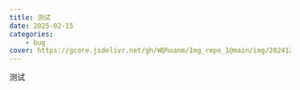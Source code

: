 ```yaml
---
title: 测试
date: 2025-02-15
categories: 
    - bug
cover: https://gcore.jsdelivr.net/gh/WQhuanm/Img_repo_1@main/img/202412222015910.png
---
```


测试